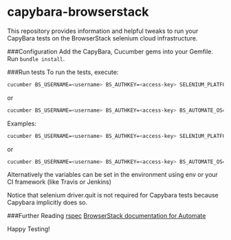 capybara-browserstack
=========

This repository provides information and helpful tweaks to run your CapyBara tests on the BrowserStack selenium cloud infrastructure.

###Configuration
Add the CapyBara, Cucumber gems into your Gemfile.
Run `bundle install`.

###Run tests
To run the tests, execute:

```bash
cucumber BS_USERNAME=<username> BS_AUTHKEY=<access-key> SELENIUM_PLATFORM=<platform> SELENIUM_BROWSER=<browser-name>
```
or
```bash
cucumber BS_USERNAME=<username> BS_AUTHKEY=<access-key> BS_AUTOMATE_OS=<os> BS_AUTOMATE_OS_VERSION=<os-version> SELENIUM_BROWSER=<browser-name>
```

Examples:
```bash
cucumber BS_USERNAME=<username> BS_AUTHKEY=<access-key> SELENIUM_PLATFORM=WINDOWS SELENIUM_BROWSER=chrome
```
or
```bash
cucumber BS_USERNAME=<username> BS_AUTHKEY=<access-key> BS_AUTOMATE_OS="OS X" BS_AUTOMATE_OS_VERSION="Mountain Lion" SELENIUM_BROWSER="chrome"
```

Alternatively the variables can be set in the environment using env or your CI framework (like Travis or Jenkins)

Notice that selenium driver.quit is not required for Capybara tests because Capybara implicitly does so.

###Further Reading
[rspec](http://jnicklas.github.io/capybara/)
[BrowserStack documentation for Automate](https://www.browserstack.com/automate/ruby)

Happy Testing!


